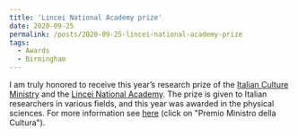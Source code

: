 ```yaml
---
title: 'Lincei National Academy prize'
date: 2020-09-25
permalink: /posts/2020-09-25-lincei-national-academy-prize
tags:
  - Awards
  - Birmingham
---
```


I am truly honored to receive this year’s research prize of the [Italian Culture Ministry](<https://en.wikipedia.org/wiki/Ministry_of_Cultural_Heritage_and_Activities_\(Italy\)>) and the [Lincei National Academy](<https://en.wikipedia.org/wiki/Accademia_dei_Lincei>). The prize is given to Italian researchers in various fields, and this year was awarded in the physical sciences. For more information see [here](https://www.lincei.it/it/premi-e-borse-di-studio) (click on "Premio Ministro della Cultura").